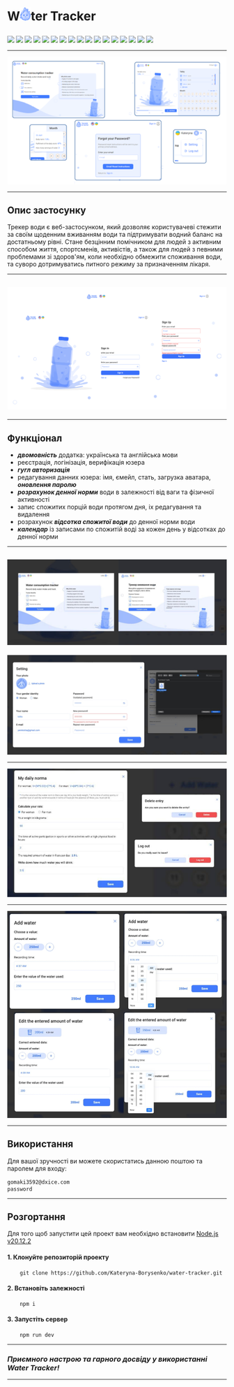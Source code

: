 # <p>W<img src="./public/logo.svg" width="25">ter Tracker</p>

<p>
    <a href="https://developer.mozilla.org/en-US/docs/Web/JavaScript"><img src="https://img.shields.io/badge/JavaScript-cyan" /></a>
    <a href="https://react.dev/"><img src="https://img.shields.io/badge/React-blue"  /></a>
    <a href="https://redux.js.org/"><img src="https://img.shields.io/badge/Redux-darkblue"  /></a>
    <a href="https://redux-toolkit.js.org/"><img src="https://img.shields.io/badge/reduxToolkit-steelblue" /></a>
    <a href="https://redux.js.org/usage/writing-logic-thunks"><img src="https://img.shields.io/badge/ReduxThunk-blue"  /></a>
    <a href="https://www.npmjs.com/package/cloudinary"><img src="https://img.shields.io/badge/cloudniry-cyan" /></a>
    <a href="https://axios-http.com/docs/intro"><img src="https://img.shields.io/badge/Axios-steelblue" /></a>
    <a href="https://www.npmjs.com/package/yup"><img src="https://img.shields.io/badge/Yup-darkblue"  /></a>
    <a href="https://ant.design/"><img src="https://img.shields.io/badge/Antd-blue"  /></a>
    <a href="https://www.npmjs.com/package/dayjs"><img src="https://img.shields.io/badge/dayjs-cyan" /></a>
    <a href="https://formik.org/docs/overview"><img src="https://img.shields.io/badge/formik-steelblue"  /></a>
    <a href="https://react.i18next.com/"><img src="https://img.shields.io/badge/reactI18next-darkblue" /></a>
    <a href="https://www.npmjs.com/package/redux-persist"><img src="https://img.shields.io/badge/reduxPersist-blue" /></a>
    <a href="https://www.npmjs.com/package/react-toastify"><img src="https://img.shields.io/badge/reactToastify-cyan"  /></a>
    <a href="https://www.npmjs.com/package/reselect"><img src="https://img.shields.io/badge/reselect-steelblue"  /></a>
    <a href="https://www.npmjs.com/package/react-spinners"><img src="https://img.shields.io/badge/reactSpinners-darkblue" /></a>
    <a href="https://www.npmjs.com/package/react-icons"><img src="https://img.shields.io/badge/reactIcons-blue"  /></a>
</p>

---

<img src="./public/screens/pages-min.png">

---

## Опис застосунку

Трекер води є веб-застосунком, який дозволяє користувачеві стежити за своїм щоденним вживанням води та підтримувати водний баланс на достатньому рівні. Стане безцінним помічником для людей з активним способом життя, спортсменів, активістів, а також для людей з певними проблемами зі здоров'ям, коли необхідно обмежити споживання води, та суворо дотримуватись питного режиму за призначенням лікаря.

---

## <img src="./public/screens/auth-form-min.png">

---

## Функціонал

- **_двомовність_** додатка: українська та англійська мови
- реєстрація, логінізація, верифікація юзера
- **_гугл авторизація_**
- редагування данних юзера: імя, ємейл, стать, загрузка аватара, **_оновлення паролю_**
- **_розрахунок денної норми_** води в залежності від ваги та фізичної активності
- запис спожитих порцій води протягом дня, іх редагування та видалення
- розрахунок **_відсотка спожитої води_** до денної норми води
- **_календар_** із записами по спожитій воді за кожен день у відсотках до денної норми

---

## <img src="./public/screens/bilingual.jpg">

<img src="./public/screens/user-settings-modal.jpg">

---

<img src="./public/screens/my-daily-norma-managment.jpeg" width=700>

---

<img src="./public/screens/add-and-edit-water.jpg" width=600>

---

## Використання

Для вашої зручності ви можете скористатись данною поштою та паролем для входу:

```
gomaki3592@dxice.com
password
```

---

## Розгортання

Для того щоб запустити цей проект вам необхідно встановити <a href="https://nodejs.org/en">Node.js v20.12.2</a>

#### 1. Клонуйте репозиторій проекту

```
    git clone https://github.com/Kateryna-Borysenko/water-tracker.git
```

#### 2. Встановіть залежності

```
    npm i
```

#### 3. Запустіть сервер

```
    npm run dev
```

---

### **_Приємного настрою та гарного досвіду у використанні Water Tracker!_**

---

